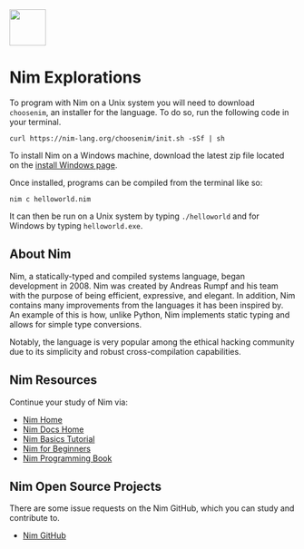 <img src="https://raw.githubusercontent.com/rtoal/ple/master/docs/resources/nim-logo-64.png" width="64" height="64">

# Nim Explorations

To program with Nim on a Unix system you will need to download `choosenim`, an installer for the language. To do so, run the following code in your terminal.

```
curl https://nim-lang.org/choosenim/init.sh -sSf | sh
```

To install Nim on a Windows machine, download the latest zip file located on the [install Windows page](https://nim-lang.org/install_windows.html).

Once installed, programs can be compiled from the terminal like so:

```
nim c helloworld.nim
```

It can then be run on a Unix system by typing `./helloworld` and for Windows by typing `helloworld.exe`.

## About Nim

Nim, a statically-typed and compiled systems language, began development in 2008. Nim was created by Andreas Rumpf and his team with the purpose of being efficient, expressive, and elegant. In addition, Nim contains many improvements from the languages it has been inspired by. An example of this is how, unlike Python, Nim implements static typing and allows for simple type conversions.

Notably, the language is very popular among the ethical hacking community due to its simplicity and robust cross-compilation capabilities.

## Nim Resources

Continue your study of Nim via:

- [Nim Home](https://nim-lang.org)
- [Nim Docs Home](https://nim-lang.org/documentation.html)
- [Nim Basics Tutorial](https://narimiran.github.io/nim-basics/)
- [Nim for Beginners](https://youtube.com/playlist?list=PLvwc2YT9MFOlPPexrsY-t7BNTdg2Vsx06&si=xZxnFrkUMWBZE5E5)
- [Nim Programming Book](https://nimprogrammingbook.com)

## Nim Open Source Projects

There are some issue requests on the Nim GitHub, which you can study and contribute to.

- [Nim GitHub](https://github.com/nim-lang/Nim/issues)
